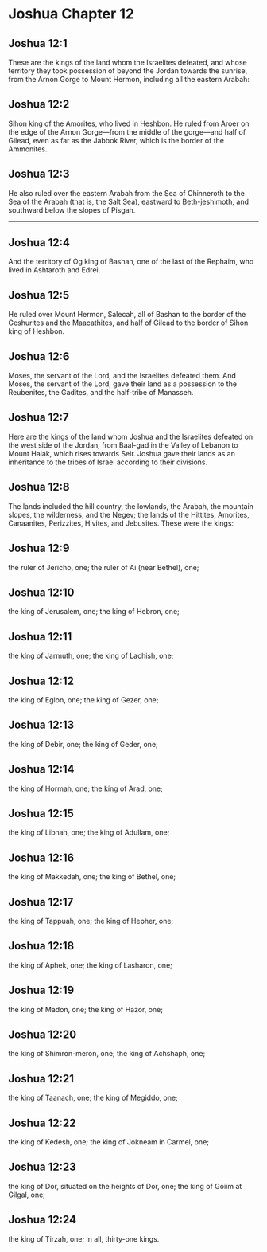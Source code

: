 # Joshua Chapter 12

## Joshua 12:1

These are the kings of the land whom the Israelites defeated, and whose territory they took possession of beyond the Jordan towards the sunrise, from the Arnon Gorge to Mount Hermon, including all the eastern Arabah:

## Joshua 12:2

Sihon king of the Amorites, who lived in Heshbon. He ruled from Aroer on the edge of the Arnon Gorge—from the middle of the gorge—and half of Gilead, even as far as the Jabbok River, which is the border of the Ammonites.

## Joshua 12:3

He also ruled over the eastern Arabah from the Sea of Chinneroth to the Sea of the Arabah (that is, the Salt Sea), eastward to Beth-jeshimoth, and southward below the slopes of Pisgah.

---

## Joshua 12:4

And the territory of Og king of Bashan, one of the last of the Rephaim, who lived in Ashtaroth and Edrei.

## Joshua 12:5

He ruled over Mount Hermon, Salecah, all of Bashan to the border of the Geshurites and the Maacathites, and half of Gilead to the border of Sihon king of Heshbon.

## Joshua 12:6

Moses, the servant of the Lord, and the Israelites defeated them. And Moses, the servant of the Lord, gave their land as a possession to the Reubenites, the Gadites, and the half-tribe of Manasseh.

## Joshua 12:7

Here are the kings of the land whom Joshua and the Israelites defeated on the west side of the Jordan, from Baal-gad in the Valley of Lebanon to Mount Halak, which rises towards Seir. Joshua gave their lands as an inheritance to the tribes of Israel according to their divisions.

## Joshua 12:8

The lands included the hill country, the lowlands, the Arabah, the mountain slopes, the wilderness, and the Negev; the lands of the Hittites, Amorites, Canaanites, Perizzites, Hivites, and Jebusites. These were the kings:

## Joshua 12:9

the ruler of Jericho, one; the ruler of Ai (near Bethel), one;

## Joshua 12:10

the king of Jerusalem, one; the king of Hebron, one;

## Joshua 12:11

the king of Jarmuth, one; the king of Lachish, one;

## Joshua 12:12

the king of Eglon, one; the king of Gezer, one;

## Joshua 12:13

the king of Debir, one; the king of Geder, one;

## Joshua 12:14

the king of Hormah, one; the king of Arad, one;

## Joshua 12:15

the king of Libnah, one; the king of Adullam, one;

## Joshua 12:16

the king of Makkedah, one; the king of Bethel, one;

## Joshua 12:17

the king of Tappuah, one; the king of Hepher, one;

## Joshua 12:18

the king of Aphek, one; the king of Lasharon, one;

## Joshua 12:19

the king of Madon, one; the king of Hazor, one;

## Joshua 12:20

the king of Shimron-meron, one; the king of Achshaph, one;

## Joshua 12:21

the king of Taanach, one; the king of Megiddo, one;

## Joshua 12:22

the king of Kedesh, one; the king of Jokneam in Carmel, one;

## Joshua 12:23

the king of Dor, situated on the heights of Dor, one; the king of Goiim at Gilgal, one;

## Joshua 12:24

the king of Tirzah, one; in all, thirty-one kings.
